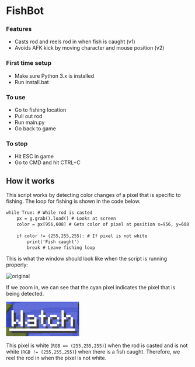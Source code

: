 # FishBot

### Features
- Casts rod and reels rod in when fish is caught (v1)
- Avoids AFK kick by moving character and mouse position (v2)

### First time setup
- Make sure Python 3.x is installed
- Run install.bat

### To use
- Go to fishing location
- Pull out rod
- Run main.py
- Go back to game

### To stop
- Hit ESC in game
- Go to CMD and hit CTRL+C

## How it works
This script works by detecting color changes of a pixel that is specific to fishing. The loop for fishing is shown in the code below.
```
while True: # While rod is casted
    px = g.grab().load() # Looks at screen
    color = px[956,608] # Gets color of pixel at position x=956, y=608

    if color != (255,255,255): # If pixel is not white
        print('Fish caught')
        break # Leave fishing loop
```
This is what the window should look like when the script is running properly:

<img src="images/orignal.png" alt="original" width="200"/>

If we zoom in, we can see that the cyan pixel indicates the pixel that is being detected. 

<img src="images/pixel.png" alt="original" width="200"/>

This pixel is white (`RGB == (255,255,255)`) when the rod is casted and is not white (`RGB != (255,255,255)`) when there is a fish caught. Therefore, we reel the rod in when the pixel is not white.

